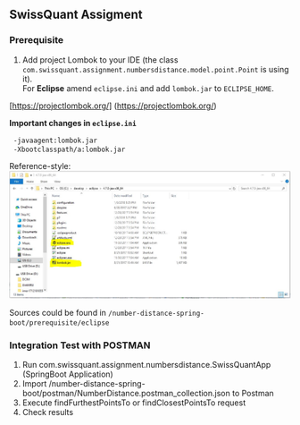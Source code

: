 ## SwissQuant Assigment

### Prerequisite

  1. Add project Lombok to your IDE (the class ``com.swissquant.assignment.numbersdistance.model.point.Point`` is using it).  
  For **Eclipse** amend ``eclipse.ini`` and add ``lombok.jar`` to ``ECLIPSE_HOME``.

  [https://projectlombok.org/] (https://projectlombok.org/) 
  
  **Important changes in ``eclipse.ini``**
  ```
   -javaagent:lombok.jar
   -Xbootclasspath/a:lombok.jar
  ```  

   Reference-style: 
   ![alt text][logo]

   [logo]: https://github.com/PaulsAgileIndex/swissquant/blob/master/prerequisite/eclipse/eclipseHome.jpg "Logo Title Text 2"

  

  Sources could be found in ``/number-distance-spring-boot/prerequisite/eclipse``
  


### Integration Test with POSTMAN

 1. Run com.swissquant.assignment.numbersdistance.SwissQuantApp (SpringBoot Application)
 2. Import /number-distance-spring-boot/postman/NumberDistance.postman_collection.json to Postman 
 3. Execute findFurthestPointsTo or findClosestPointsTo request
 4. Check results
    